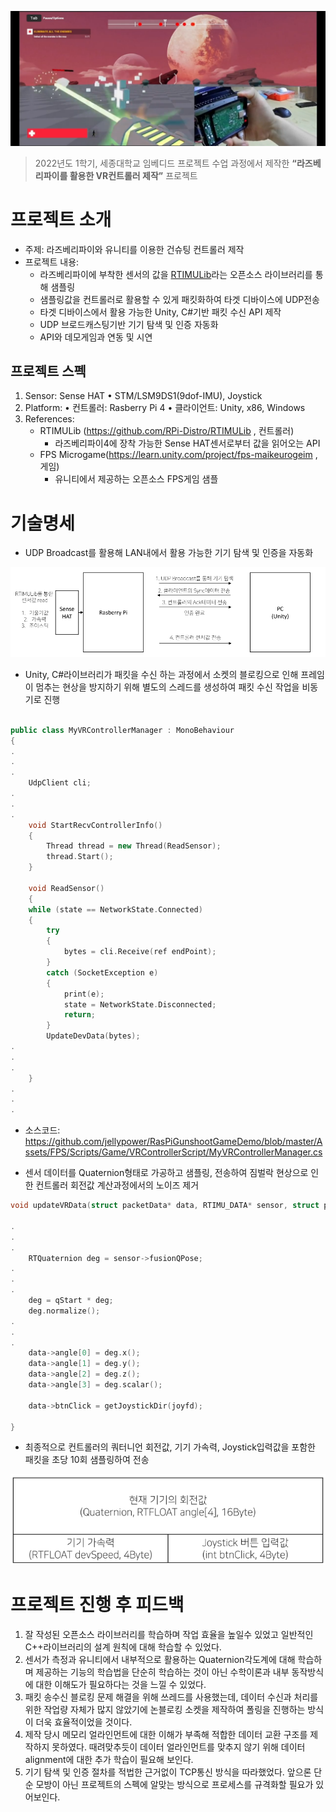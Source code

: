 ![Untitled](https://github.com/jellypower/PublicImageDataBase/blob/main/Portfolio/UnityRasberryPIVRController/GamePlayVideoBanner.png?raw=true)

> 2022년도 1학기, 세종대학교 임베디드 프로젝트 수업 과정에서 제작한
**“라즈베리파이를 활용한 VR컨트롤러 제작”** 프로젝트
> 

# 프로젝트 소개


- 주제: 라즈베리파이와 유니티를 이용한 건슈팅 컨트롤러 제작
- 프로젝트 내용:
    - 라즈베리파이에 부착한 센서의 값을 [RTIMULib](https://github.com/HongshiTan/RTIMULib2/tree/master/RTIMULib)라는 오픈소스 라이브러리를 통해 샘플링
    - 샘플링값을 컨트롤러로 활용할 수 있게 패킷화하여 타겟 디바이스에 UDP전송
    - 타겟 디바이스에서 활용 가능한 Unity, C#기반 패킷 수신 API 제작
    - UDP 브로드캐스팅기반 기기 탐색 및 인증 자동화
    - API와 데모게임과 연동 및 시연
    

## 프로젝트 스펙

1. Sensor: Sense HAT
• STM/LSM9DS1(9dof-IMU), Joystick
2. Platform:
• 컨트롤러: Rasberry Pi 4
• 클라이언트: Unity, x86, Windows
3. References:
    - RTIMULib (https://github.com/RPi-Distro/RTIMULib , 컨트롤러)
        - 라즈베리파이4에 장착 가능한 Sense HAT센서로부터 값을 읽어오는 API
    - FPS Microgame(https://learn.unity.com/project/fps-maikeurogeim , 게임)
        - 유니티에서 제공하는 오픈소스 FPS게임 샘플

# 기술명세


- UDP Broadcast를 활용해 LAN내에서 활용 가능한 기기 탐색 및 인증을 자동화

![Untitled](https://github.com/jellypower/PublicImageDataBase/blob/main/Portfolio/UnityRasberryPIVRController/ValidationProcess.png)


- Unity, C#라이브러리가 패킷을 수신 하는 과정에서 소켓의 블로킹으로 인해 프레임이 멈추는 현상을 방지하기 위해 별도의 스레드를 생성하여 패킷 수신 작업을 비동기로 진행

```cpp

public class MyVRControllerManager : MonoBehaviour
{
.
.
.
    UdpClient cli;
.
.
.
    void StartRecvControllerInfo()
    {
        Thread thread = new Thread(ReadSensor);
        thread.Start();
    }

    void ReadSensor()
    {
    while (state == NetworkState.Connected)
    {
        try
        {
            bytes = cli.Receive(ref endPoint);
        }
        catch (SocketException e)
        {
            print(e);
            state = NetworkState.Disconnected;
            return;
        }
        UpdateDevData(bytes);
.
.
.
    }
.
.
.
```

- 소스코드: https://github.com/jellypower/RasPiGunshootGameDemo/blob/master/Assets/FPS/Scripts/Game/VRControllerScript/MyVRControllerManager.cs


- 센서 데이터를 Quaternion형태로 가공하고 샘플링, 전송하여 짐벌락 현상으로 인한 컨트롤러 회전값 계산과정에서의 노이즈 제거

```cpp
void updateVRData(struct packetData* data, RTIMU_DATA* sensor, struct pollfd* joyfd, int sampleRate) {
	
.
.
.
    RTQuaternion deg = sensor->fusionQPose;
.
.
.
    deg = qStart * deg;
    deg.normalize();
.
.
.
    data->angle[0] = deg.x();
    data->angle[1] = deg.y();
    data->angle[2] = deg.z();
    data->angle[3] = deg.scalar();

    data->btnClick = getJoystickDir(joyfd);

}
```


- 최종적으로 컨트롤러의 쿼터니언 회전값, 기기 가속력, Joystick입력값을 포함한 패킷을 초당 10회 샘플링하여 전송

![Untitled](https://github.com/jellypower/PublicImageDataBase/blob/main/Portfolio/UnityRasberryPIVRController/PacketStructure.png)

# 프로젝트 진행 후 피드백

1. 잘 작성된 오픈소스 라이브러리를 학습하며 작업 효율을 높일수 있었고 일반적인 C++라이브러리의 설계 원칙에 대해 학습할 수 있었다.
2. 센서가 측정과 유니티에서 내부적으로 활용하는 Quaternion각도계에 대해 학습하며 제공하는 기능의 학습법을 단순히 학습하는 것이 아닌 수학이론과 내부 동작방식에 대한 이해도가 필요하다는 것을 느낄 수 있었다.
3. 패킷 송수신 블로킹 문제 해결을 위해 쓰레드를 사용했는데, 데이터 수신과 처리를 위한 작업량 자체가 많지 않았기에 논블로킹 소켓을 제작하여 폴링을 진행하는 방식이 더욱 효율적이었을 것이다.
4. 제작 당시 메모리 얼라인먼트에 대한 이해가 부족해 적합한 데이터 교환 구조를 제작하지 못하였다. 때려맞추듯이 데이터 얼라인먼트를 맞추지 않기 위해 데이터 alignment에 대한 추가 학습이 필요해 보인다.
5. 기기 탐색 및 인증 절차를 적법한 근거없이 TCP통신 방식을 따라했었다. 앞으론 단순 모방이 아닌 프로젝트의 스펙에 알맞는 방식으로 프로세스를 규격화할 필요가 있어보인다.
